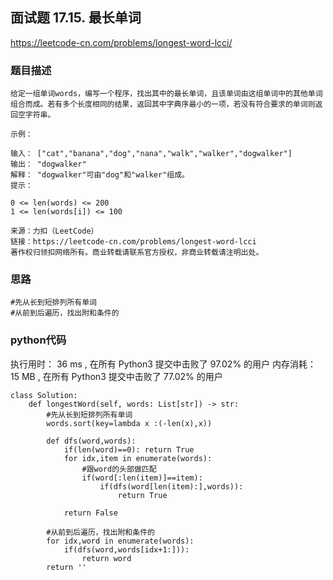 ## 面试题 17.15. 最长单词


https://leetcode-cn.com/problems/longest-word-lcci/

### 题目描述

```
给定一组单词words，编写一个程序，找出其中的最长单词，且该单词由这组单词中的其他单词组合而成。若有多个长度相同的结果，返回其中字典序最小的一项，若没有符合要求的单词则返回空字符串。

示例：

输入： ["cat","banana","dog","nana","walk","walker","dogwalker"]
输出： "dogwalker"
解释： "dogwalker"可由"dog"和"walker"组成。
提示：

0 <= len(words) <= 200
1 <= len(words[i]) <= 100

来源：力扣（LeetCode）
链接：https://leetcode-cn.com/problems/longest-word-lcci
著作权归领扣网络所有。商业转载请联系官方授权，非商业转载请注明出处。
```



### 思路

```
#先从长到短排列所有单词
#从前到后遍历，找出附和条件的
```



### python代码
执行用时：
36 ms
, 在所有 Python3 提交中击败了
97.02%
的用户
内存消耗：
15 MB
, 在所有 Python3 提交中击败了
77.02%
的用户
```
class Solution:
    def longestWord(self, words: List[str]) -> str:
        #先从长到短排列所有单词
        words.sort(key=lambda x :(-len(x),x))

        def dfs(word,words):
            if(len(word)==0): return True
            for idx,item in enumerate(words):
                #跟word的头部做匹配
                if(word[:len(item)]==item):
                    if(dfs(word[len(item):],words)):
                        return True

            return False

        #从前到后遍历，找出附和条件的
        for idx,word in enumerate(words):
            if(dfs(word,words[idx+1:])):
                return word
        return ''


```

